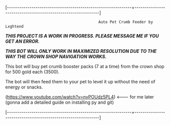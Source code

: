[-------------------------------------------------------------+-------------------------------------------------------------]

                                             Auto Pet Crumb Feeder by Lxghtend

***THIS PROJECT IS A WORK IN PROGRESS.  PLEASE MESSAGE ME IF YOU GET AN ERROR.***

***THIS BOT WILL ONLY WORK IN MAXIMIZED RESOLUTION DUE TO THE WAY THE CROWN SHOP NAVIGATION WORKS.***
                                             
This bot will buy pet crumb booster packs (7 at a time) from the crown shop for 500 gold each  (3500).

The bot will then feed them to your pet to level it up without the need of energy or snacks.

(https://www.youtube.com/watch?v=nvPOUdz5PL4) <--- for me later (gonna add a detailed guide on installing py and git)

[-------------------------------------------------------------+-------------------------------------------------------------]

